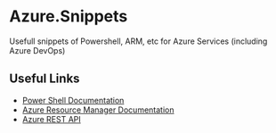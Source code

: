 # Azure.Snippets
Usefull snippets of Powershell, ARM, etc for Azure Services (including Azure DevOps)

## Useful Links
- [Power Shell Documentation](https://docs.microsoft.com/en-us/powershell/azure/?view=azps-3.5.0)
- [Azure Resource Manager Documentation](https://docs.microsoft.com/en-us/azure/azure-resource-manager/)
- [Azure REST API](https://docs.microsoft.com/en-gb/rest/api/)

